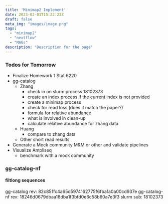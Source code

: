 ```yaml
---
title: 'Minimap2 Implement'
date: 2023-02-01T15:22:23Z
draft: false
meta_img: "images/image.png"
tags:
  - "minimap2"
  - "nextflow"
  - "MAGs"
description: "Description for the page"
---
```


### Todos for Tomorrow

- Finalize Homework 1 Stat 6220
- gg-catalog
  - Zhang
    - check in on slurm process 18102373
    - create an index process if the current index is not provided
    - create a minimap process
    - check for read loss (does it match the paper?)
    - formula for relative abundance
    - what is involved in clean-up
    - calculate relative abundance for zhang data
  - Huang
    - compare to zhang data
  - Other short read results
- Generate a Mock community M&M or other and validate pipelines
- Visualize Ampliseq
  - benchmark with a mock community
  
### gg-catalog-nf 

#### filtlong sequences

gg-catalog rev: 82c851fc4a65d5974162775f6fba1a0a00cd937e 
gg-catalog-nf rev: 18246d0679dbaa18dba1f3bfd0e6c58b60a7e3f3
slurm sub: 18102373

```bash
```
